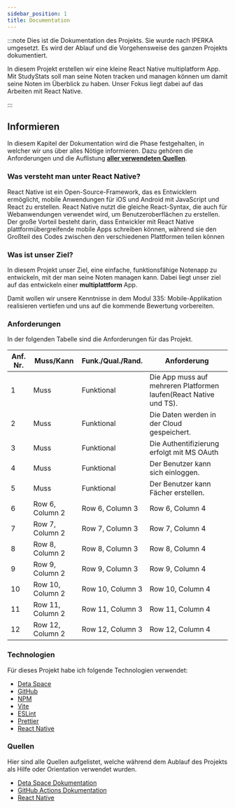 ```yaml
---
sidebar_position: 1
title: Documentation
---
```

:::note
Dies ist die Dokumentation des Projekts. Sie wurde nach IPERKA umgesetzt. Es wird der Ablauf und die Vorgehensweise des ganzen Projekts dokumentiert.

In diesem Projekt erstellen wir eine kleine React Native multiplatform App. Mit StudyStats soll man seine Noten tracken und managen können um damit seine Noten im Überblick zu haben. Unser Fokus liegt dabei auf das Arbeiten mit React Native.

:::

## Informieren

In diesem Kapitel der Dokumentation wird die Phase festgehalten, in welcher wir uns über alles Nötige informieren. Dazu gehören die Anforderungen und die Auflistung [**aller verwendeten Quellen**](#quellen).

### Was versteht man unter React Native?

React Native ist ein Open-Source-Framework, das es Entwicklern ermöglicht, mobile Anwendungen für iOS und Android mit JavaScript und React zu erstellen. React Native nutzt die gleiche React-Syntax, die auch für Webanwendungen verwendet wird, um Benutzeroberflächen zu erstellen. Der große Vorteil besteht darin, dass Entwickler mit React Native plattformübergreifende mobile Apps schreiben können, während sie den Großteil des Codes zwischen den verschiedenen Plattformen teilen können

### Was ist unser Ziel?

In diesem Projekt unser Ziel, eine einfache, funktionsfähige Notenapp zu entwickeln, mit der man seine Noten managen kann. Dabei liegt unser ziel auf das entwickeln einer **multiplattform** App.

Damit wollen wir unsere Kenntnisse in dem Modul 335: Mobile-Applikation realisieren vertiefen und uns auf die kommende Bewertung vorbereiten.

### Anforderungen

In der folgenden Tabelle sind die Anforderungen für das Projekt.

| Anf. Nr. | Muss/Kann        | Funk./Qual./Rand. | Anforderung                                                       |
| -------- | ---------------- | ----------------- | ----------------------------------------------------------------- |
| 1        | Muss             | Funktional        | Die App muss auf mehreren Platformen laufen(React Native und TS). |
| 2        | Muss             | Funktional        | Die Daten werden in der Cloud gespeichert.                        |
| 3        | Muss             | Funktional        | Die Authentifizierung erfolgt mit MS OAuth                        |
| 4        | Muss             | Funktional        | Der Benutzer kann sich einloggen.                                 |
| 5        | Muss             | Funktional        | Der Benutzer kann Fächer erstellen.                               |
| 6        | Row 6, Column 2  | Row 6, Column 3   | Row 6, Column 4                                                   |
| 7        | Row 7, Column 2  | Row 7, Column 3   | Row 7, Column 4                                                   |
| 8        | Row 8, Column 2  | Row 8, Column 3   | Row 8, Column 4                                                   |
| 9        | Row 9, Column 2  | Row 9, Column 3   | Row 9, Column 4                                                   |
| 10       | Row 10, Column 2 | Row 10, Column 3  | Row 10, Column 4                                                  |
| 11       | Row 11, Column 2 | Row 11, Column 3  | Row 11, Column 4                                                  |
| 12       | Row 12, Column 2 | Row 12, Column 3  | Row 12, Column 4                                                  |
### Technologien

Für dieses Projekt habe ich folgende Technologien verwendet:

- [Deta Space](https://deta.space)
- [GitHub](https://github.com)
- [NPM](https://www.npmjs.com/)
- [Vite](https://vitejs.dev/)
- [ESLint](https://eslint.org/)
- [Prettier](https://prettier.io/)
- [React Native](https://reactnative.dev)

### Quellen

Hier sind alle Quellen aufgelistet, welche während dem Aublauf des Projekts als Hilfe oder Orientation verwendet wurden.

- [Deta Space Dokumentation](https://deta.space/docs/en)
- [GitHub Actions Dokumentation](https://docs.github.com/de/actions)
- [React Native](https://reactnative.dev/docs/getting-started)
